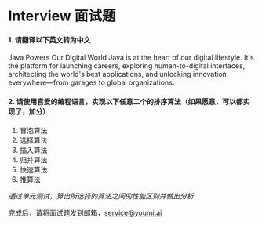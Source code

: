 # Interview 面试题

#### 1. 请翻译以下英文转为中文
Java Powers Our Digital World
Java is at the heart of our digital lifestyle. It's the platform for launching careers, exploring human-to-digital interfaces, architecting the world's best applications, and unlocking innovation everywhere—from garages to global organizations.



#### 2. 请使用喜爱的编程语言，实现以下任意二个的排序算法（如果愿意，可以都实现了，加分）
1. 冒泡算法
2. 选择算法
3. 插入算法
4. 归并算法
5. 快速算法
6. 推算法


*通过单元测试，算出所选择的算法之间的性能区别并做出分析*

完成后，请将面试题发到邮箱，service@youmi.ai 

